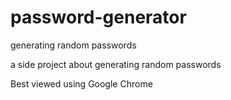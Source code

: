 # password-generator

generating random passwords

a side project about generating random passwords

Best viewed using Google Chrome
